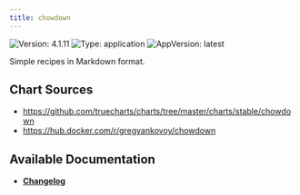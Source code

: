```yaml
---
title: chowdown
---
```


![Version: 4.1.11](https://img.shields.io/badge/Version-4.1.11-informational?style=flat-square) ![Type: application](https://img.shields.io/badge/Type-application-informational?style=flat-square) ![AppVersion: latest](https://img.shields.io/badge/AppVersion-latest-informational?style=flat-square)

Simple recipes in Markdown format.

## Chart Sources

- https://github.com/truecharts/charts/tree/master/charts/stable/chowdown
- https://hub.docker.com/r/gregyankovoy/chowdown

## Available Documentation

- [**Changelog**](./CHANGELOG.md)
